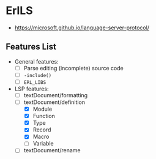 ErlLS
=====

- https://microsoft.github.io/language-server-protocol/

Features List
-------------

- General features:
  - [ ] Parse editing (incomplete) source code
  - [ ] `-include()`
  - [ ] `ERL_LIBS`
- LSP features:
  - [ ] textDocument/formatting
  - [ ] textDocument/definition
    - [x] Module
    - [x] Function
    - [x] Type
    - [x] Record
    - [x] Macro
    - [ ] Variable
  - [ ] textDocument/rename
